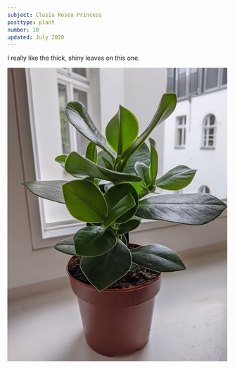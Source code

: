 ```yaml
---
subject: Clusia Rosea Princess
posttype: plant
number: 18
updated: July 2020
---
```


I really like the thick, shiny leaves on this one.

<img loading="lazy" src="img/clusia_rosea_princess_side_500.jpg" alt="Clusia Rosea Princess"/>